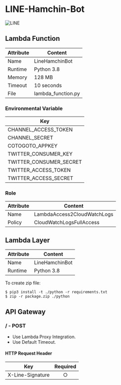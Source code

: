 # LINE-Hamchin-Bot

![LINE](https://i.imgur.com/LsApodf.png)

## Lambda Function

| Attribute | Content |
| - | - |
| Name | LineHamchinBot |
| Runtime | Python 3.8 |
| Memory | 128 MB |
| Timeout | 10 seconds |
| File | lambda_function.py |

### Environmental Variable

| Key |
| - |
| CHANNEL_ACCESS_TOKEN |
| CHANNEL_SECRET |
| COTOGOTO_APPKEY |
| TWITTER_CONSUMER_KEY |
| TWITTER_CONSUMER_SECRET |
| TWITTER_ACCESS_TOKEN |
| TWITTER_ACCESS_SECRET |

### Role

| Attribute | Content |
| - | - |
| Name | LambdaAccess2CloudWatchLogs |
| Policy | CloudWatchLogsFullAccess |

## Lambda Layer

| Attribute | Content |
| - | - |
| Name | LineHamchinBot |
| Runtime | Python 3.8 |

To create zip file:

```
$ pip3 install -t ./python -r requirements.txt
$ zip -r package.zip ./python
```

## API Gateway

### / - POST

- Use Lambda Proxy Integration.
- Use Default Timeout.

#### HTTP Request Header

| Key | Required |
| - | :-: |
| X-Line-Signature | ○ |
